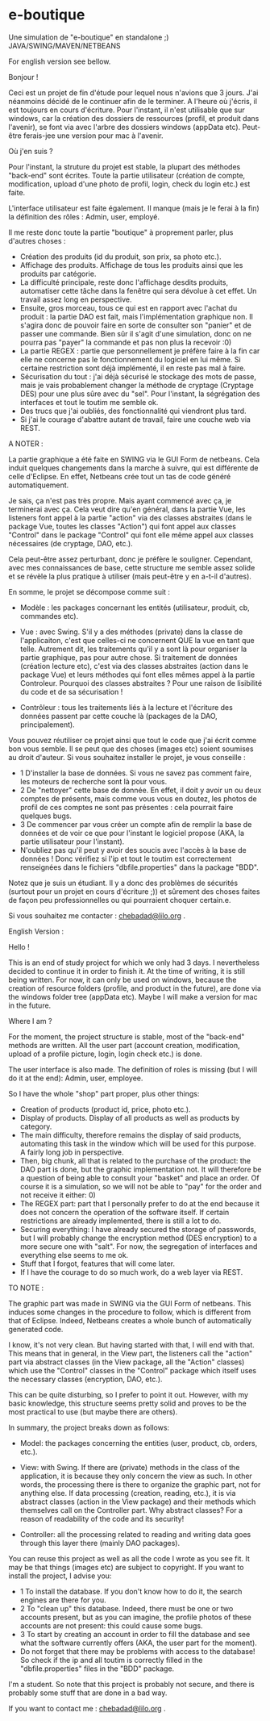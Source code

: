 # e-boutique
Une simulation de "e-boutique" en standalone ;) JAVA/SWING/MAVEN/NETBEANS

For english version see bellow.

Bonjour !

Ceci est un projet de fin d'étude pour lequel nous n'avions que 3 jours. J'ai néanmoins décidé de le continuer afin de le terminer. A l'heure où j'écris, il est toujours en cours d'écriture. Pour l'instant, il n'est utilisable que sur windows, car la création des dossiers de ressources (profil, et produit dans l'avenir), se font via avec l'arbre des dossiers windows (appData etc).
Peut-être ferais-jee une version pour mac à l'avenir.

Où j'en suis ?

Pour l'instant, la struture du projet est stable, la plupart des méthodes "back-end" sont écrites. Toute la partie utilisateur (création de compte, modification, upload d'une photo de profil, login, check du login etc.) est faite.

L'interface utilisateur est faite également. Il manque (mais je le ferai à la fin) la définition des rôles : Admin, user, employé.

Il me reste donc toute la partie "boutique" à proprement parler, plus d'autres choses :

- Création des produits (id du produit, son prix, sa photo etc.). 
- Affichage des produits. Affichage de tous les produits ainsi que les produits par catégorie.
- La difficulté principale, reste donc l'affichage desdits produits, automatiser cette tâche dans la fenêtre qui sera dévolue à cet effet. Un travail assez long en perspective.
- Ensuite, gros morceau, tous ce qui est en rapport avec l'achat du produit : la partie DAO est fait, mais l'implémentation graphique non. Il s'agira donc de pouvoir faire en sorte de consulter son "panier" et de passer une commande. Bien sûr il s'agit d'une simulation, donc on ne pourra pas "payer" la commande et pas non plus la recevoir :0)
- La partie REGEX : partie que personnellement je préfère faire à la fin car elle ne concerne pas le fonctionnement du logiciel en lui même. Si certaine restriction sont déjà implémenté, il en reste pas mal à faire.
- Sécurisation du tout : j'ai déjà sécurisé le stockage des mots de passe, mais je vais probablement changer la méthode de cryptage (Cryptage DES) pour une plus sûre avec du "sel". Pour l'instant, la ségrégation des interfaces et tout le toutim me semble ok.
- Des trucs que j'ai oubliés, des fonctionnalité qui viendront plus tard.
- Si j'ai le courage d'abattre autant de travail, faire une couche web via REST.

A NOTER :

La partie graphique a été faite en SWING via le GUI Form de netbeans. Cela induit quelques changements dans la marche à suivre, qui est différente de celle d'Eclipse. En effet, Netbeans crée tout un tas de code généré automatiquement.

Je sais, ça n'est pas très propre. Mais ayant commencé avec ça, je terminerai avec ça. Cela veut dire qu'en général, dans la partie Vue, les listeners font appel à la partie "action" via des classes abstraites (dans le package Vue, toutes les classes "Action") qui font appel aux classes "Control" dans le package "Control" qui font elle même appel aux classes nécessaires (de cryptage, DAO, etc.).

Cela peut-être assez perturbant, donc je préfère le souligner. Cependant, avec mes connaissances de base, cette structure me semble assez solide et se révèle la plus pratique à utiliser (mais peut-être y en a-t-il d'autres).

En somme, le projet se décompose comme suit :

- Modèle : les packages concernant les entités (utilisateur, produit, cb, commandes etc).

- Vue : avec Swing. S'il y a des méthodes (private) dans la classe de l'applicaiton, c'est que celles-ci ne concernent QUE la vue en tant que telle.
Autrement dit, les traitements qu'il y a sont là pour organiser la partie graphique, pas pour autre chose. Si traitement de données (création lecture etc), c'est via des classes abstraites (action dans le package Vue) et leurs méthodes qui font elles mêmes appel à la partie Controleur. Pourquoi des classes abstraites ? Pour une raison de lisibilité du code et de sa sécurisation !

- Contrôleur : tous les traitements liés à la lecture et l'écriture des données passent par cette couche là (packages de la DAO, principalement).

Vous pouvez réutiliser ce projet ainsi que tout le code que j'ai écrit comme bon vous semble. Il se peut que des choses (images etc) soient soumises au droit d'auteur. Si vous souhaitez installer le projet, je vous conseille :

- 1 D'installer la base de données. Si vous ne savez pas comment faire, les moteurs de recherche sont là pour vous.
- 2 De "nettoyer" cette base de donnée. En effet, il doit y avoir un ou deux comptes de présents, mais comme vous vous en doutez, les photos de profil de ces comptes ne sont pas présentes : cela pourrait faire quelques bugs.
- 3 De commencer par vous créer un compte afin de remplir la base de données et de voir ce que pour l'instant le logiciel propose (AKA, la partie utilisateur pour l'instant).
- N'oubliez pas qu'il peut y avoir des soucis avec l'accès à la base de données ! Donc vérifiez si l'ip et tout le toutim est correctement renseignées dans le fichiers "dbfile.properties" dans la package "BDD".

Notez que je suis un étudiant. Il y a donc des problèmes de sécurités (surtout pour un projet en cours d'écriture ;)) et sûrement des choses faites de façon peu professionnelles ou qui pourraient choquer certain.e. 

Si vous souhaitez me contacter : chebadad@lilo.org .

English Version :

Hello !

This is an end of study project for which we only had 3 days. I nevertheless decided to continue it in order to finish it. At the time of writing, it is still being written. For now, it can only be used on windows, because the creation of resource folders (profile, and product in the future), are done via the windows folder tree (appData etc).
Maybe I will make a version for mac in the future.

Where I am ?

For the moment, the project structure is stable, most of the "back-end" methods are written. All the user part (account creation, modification, upload of a profile picture, login, login check etc.) is done.

The user interface is also made. The definition of roles is missing (but I will do it at the end): Admin, user, employee.

So I have the whole "shop" part proper, plus other things:

- Creation of products (product id, price, photo etc.).
- Display of products. Display of all products as well as products by category.
- The main difficulty, therefore remains the display of said products, automating this task in the window which will be used for this purpose. A fairly long job in perspective.
- Then, big chunk, all that is related to the purchase of the product: the DAO part is done, but the graphic implementation not. It will therefore be a question of being able to consult your "basket" and place an order. Of course it is a simulation, so we will not be able to "pay" for the order and not receive it either: 0)
- The REGEX part: part that I personally prefer to do at the end because it does not concern the operation of the software itself. If certain restrictions are already implemented, there is still a lot to do.
- Securing everything: I have already secured the storage of passwords, but I will probably change the encryption method (DES encryption) to a more secure one with "salt". For now, the segregation of interfaces and everything else seems to me ok.
- Stuff that I forgot, features that will come later.
- If I have the courage to do so much work, do a web layer via REST.

TO NOTE :

The graphic part was made in SWING via the GUI Form of netbeans. This induces some changes in the procedure to follow, which is different from that of Eclipse. Indeed, Netbeans creates a whole bunch of automatically generated code.

I know, it's not very clean. But having started with that, I will end with that. This means that in general, in the View part, the listeners call the "action" part via abstract classes (in the View package, all the "Action" classes) which use the "Control" classes in the "Control" package which itself uses the necessary classes (encryption, DAO, etc.).

This can be quite disturbing, so I prefer to point it out. However, with my basic knowledge, this structure seems pretty solid and proves to be the most practical to use (but maybe there are others).

In summary, the project breaks down as follows:

- Model: the packages concerning the entities (user, product, cb, orders, etc.).

- View: with Swing. If there are (private) methods in the class of the application, it is because they only concern the view as such.
In other words, the processing there is there to organize the graphic part, not for anything else. If data processing (creation, reading, etc.), it is via abstract classes (action in the View package) and their methods which themselves call on the Controller part. Why abstract classes? For a reason of readability of the code and its security!

- Controller: all the processing related to reading and writing data goes through this layer there (mainly DAO packages).

You can reuse this project as well as all the code I wrote as you see fit. It may be that things (images etc) are subject to copyright. If you want to install the project, I advise you:

- 1 To install the database. If you don't know how to do it, the search engines are there for you.
- 2 To "clean up" this database. Indeed, there must be one or two accounts present, but as you can imagine, the profile photos of these accounts are not present: this could cause some bugs.
- 3 To start by creating an account in order to fill the database and see what the software currently offers (AKA, the user part for the moment).
- Do not forget that there may be problems with access to the database! So check if the ip and all toutim is correctly filled in the "dbfile.properties" files in the "BDD" package.

I'm a student. So note that this project is probably not secure, and there is probably some stuff that are done in a bad way.

If you want to contact me : chebadad@lilo.org .
